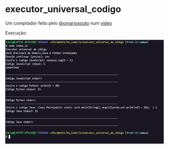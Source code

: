 # executor_universal_codigo
Um compilador feito pelo <a href="https://github.com/omariosouto">@omariosouto</a> num <a href="https://www.youtube.com/watch?v=LQtclpxQrNQ">vídeo</a>

Execução:


<img src="img/code.PNG">
